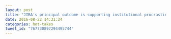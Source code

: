 ```yaml
---
layout: post
title: "JIRA's principal outcome is supporting institutional procrastination."
date: 2016-08-22 14:31:24
categories: hot-takes
tweet_id: "767730897294495744"
---
```



<!-- Original tweet: https://twitter.com/i/status/767730897294495744 -->
